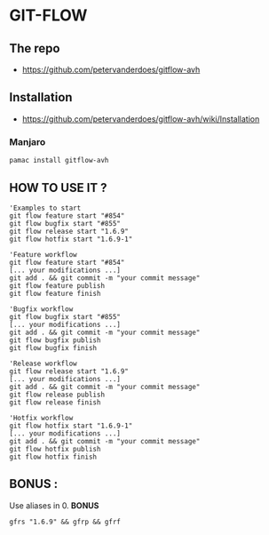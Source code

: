 # GIT-FLOW


## The repo

 - https://github.com/petervanderdoes/gitflow-avh

## Installation

- https://github.com/petervanderdoes/gitflow-avh/wiki/Installation

### Manjaro 

```
pamac install gitflow-avh
```

## HOW TO USE IT ? 

```
'Examples to start
git flow feature start "#854"
git flow bugfix start "#855"
git flow release start "1.6.9"
git flow hotfix start "1.6.9-1"

'Feature workflow
git flow feature start "#854"
[... your modifications ...]
git add . && git commit -m "your commit message"
git flow feature publish
git flow feature finish

'Bugfix workflow
git flow bugfix start "#855"
[... your modifications ...]
git add . && git commit -m "your commit message"
git flow bugfix publish
git flow bugfix finish

'Release workflow
git flow release start "1.6.9"
[... your modifications ...]
git add . && git commit -m "your commit message"
git flow release publish
git flow release finish

'Hotfix workflow
git flow hotfix start "1.6.9-1"
[... your modifications ...]
git add . && git commit -m "your commit message"
git flow hotfix publish
git flow hotfix finish
```

## BONUS :

Use aliases in 0. __BONUS__

```
gfrs "1.6.9" && gfrp && gfrf
```


